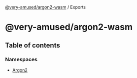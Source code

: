 [@very-amused/argon2-wasm](README.md) / Exports

# @very-amused/argon2-wasm

## Table of contents

### Namespaces

- [Argon2](modules/argon2.md)
